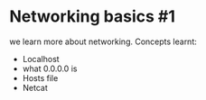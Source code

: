 # Networking basics #1

we learn more about networking.
Concepts learnt:
- Localhost
- what 0.0.0.0 is
- Hosts file
- Netcat

